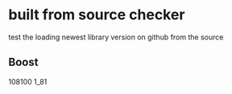# built from source checker

test the loading newest library version on github from the source
## Boost
108100
1_81
